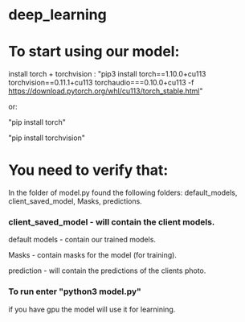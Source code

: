# deep_learning

# To start using our model:
install torch + torchvision : "pip3 install torch==1.10.0+cu113 torchvision==0.11.1+cu113 torchaudio===0.10.0+cu113 -f https://download.pytorch.org/whl/cu113/torch_stable.html"


or:

"pip install torch"

"pip install torchvision"


# You need to verify that:
In the folder of model.py found the following folders: default_models, client_saved_model, Masks, predictions.

### client_saved_model - will contain the client models.

default models - contain our trained models.

Masks - contain masks for the model (for training).

prediction - will contain the predictions of the clients photo.




### To run enter "python3 model.py"

if you have gpu the model will use it for learnining.
